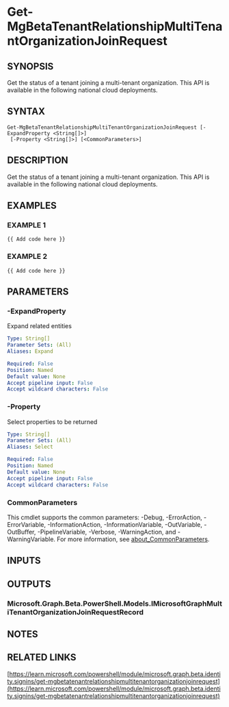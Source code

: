 ﻿---
external help file: Microsoft.Graph.Beta.Identity.SignIns-help.xml
Module Name: Microsoft.Graph.Beta.Identity.SignIns
online version: https://learn.microsoft.com/powershell/module/microsoft.graph.beta.identity.signins/get-mgbetatenantrelationshipmultitenantorganizationjoinrequest
schema: 2.0.0
---

# Get-MgBetaTenantRelationshipMultiTenantOrganizationJoinRequest

## SYNOPSIS
Get the status of a tenant joining a multi-tenant organization.
This API is available in the following national cloud deployments.

## SYNTAX

```
Get-MgBetaTenantRelationshipMultiTenantOrganizationJoinRequest [-ExpandProperty <String[]>]
 [-Property <String[]>] [<CommonParameters>]
```

## DESCRIPTION
Get the status of a tenant joining a multi-tenant organization.
This API is available in the following national cloud deployments.

## EXAMPLES

### EXAMPLE 1
```
{{ Add code here }}
```

### EXAMPLE 2
```
{{ Add code here }}
```

## PARAMETERS

### -ExpandProperty
Expand related entities

```yaml
Type: String[]
Parameter Sets: (All)
Aliases: Expand

Required: False
Position: Named
Default value: None
Accept pipeline input: False
Accept wildcard characters: False
```

### -Property
Select properties to be returned

```yaml
Type: String[]
Parameter Sets: (All)
Aliases: Select

Required: False
Position: Named
Default value: None
Accept pipeline input: False
Accept wildcard characters: False
```

### CommonParameters
This cmdlet supports the common parameters: -Debug, -ErrorAction, -ErrorVariable, -InformationAction, -InformationVariable, -OutVariable, -OutBuffer, -PipelineVariable, -Verbose, -WarningAction, and -WarningVariable. For more information, see [about_CommonParameters](http://go.microsoft.com/fwlink/?LinkID=113216).

## INPUTS

## OUTPUTS

### Microsoft.Graph.Beta.PowerShell.Models.IMicrosoftGraphMultiTenantOrganizationJoinRequestRecord
## NOTES

## RELATED LINKS

[https://learn.microsoft.com/powershell/module/microsoft.graph.beta.identity.signins/get-mgbetatenantrelationshipmultitenantorganizationjoinrequest](https://learn.microsoft.com/powershell/module/microsoft.graph.beta.identity.signins/get-mgbetatenantrelationshipmultitenantorganizationjoinrequest)

